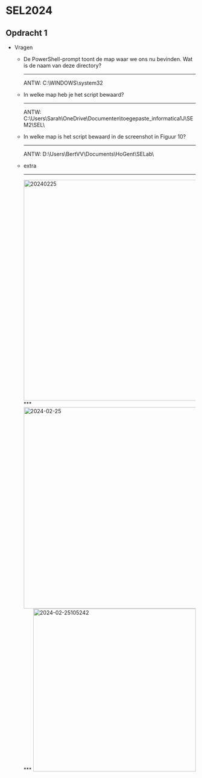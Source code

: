 # SEL2024
## Opdracht 1
- Vragen

  - De PowerShell-prompt toont de map waar we ons nu bevinden. Wat is de naam van deze directory?
    ***
     ANTW: C:\WINDOWS\system32
      
  - In welke map heb je het script bewaard?
    ***
      ANTW: C:\Users\Sarah\OneDrive\Documenten\toegepaste_informatica1J\SEM2\SEL\
    
  - In welke map is het script bewaard in de screenshot in Figuur 10?
    ***
      ANTW:  D:\Users\BertVV\Documents\HoGent\SELab\
  
  - extra
    ***
       <img width="584" alt="20240225" src="https://github.com/SarahBaderr/SEL2024/assets/160492937/1a4c963f-3583-43c2-ab4d-3f156f2e4d4f">
    ***
       <img width="533" alt="2024-02-25" src="https://github.com/SarahBaderr/SEL2024/assets/160492937/12e6ac82-0541-46ae-b31a-ae7eb1391f85">
    ***
       <img width="431" alt="2024-02-25105242" src="https://github.com/SarahBaderr/SEL2024/assets/160492937/294713d9-fe7a-48c5-b24b-576e4de1b1e7">


       
